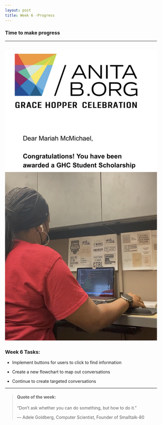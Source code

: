 ```yaml
---
layout: post
title: Week 6 -Progress
---
```


### Time to make progress

----

![uapwkfive2](/images/uapwkfive2.jpg) ![uapwkfive1](/images/uapwkfive1.jpg)
----

### Week 6 Tasks:

- Implement buttons for users to click to find information

- Create a new flowchart to map out conversations 

- Continue to create targeted conversations

----

> #### Quote of the week:
> “Don’t ask whether you can do something, but how to do it.”
>
> — Adele Goldberg, Computer Scientist, Founder of Smalltalk-80
